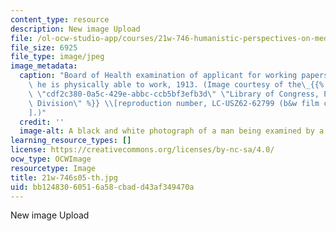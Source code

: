 ```yaml
---
content_type: resource
description: New image Upload
file: /ol-ocw-studio-app/courses/21w-746-humanistic-perspectives-on-medicine-from-ancient-greece-to-modern-america-spring-2005/bb12483060516a58cbadd43af349470a_21w-746s05-th.jpg
file_size: 6925
file_type: image/jpeg
image_metadata:
  caption: "Board of Health examination of applicant for working papers to see that\
    \ he is physically able to work, 1913. (Image courtesy of the\_{{% resource_link\
    \ \"cdf2c380-0a5c-429e-abbc-ccb5bf3efb3d\" \"Library of Congress, Prints and Photographs\
    \ Division\" %}} \\[reproduction number, LC-USZ62-62799 (b&w film copy negative)\\\
    ].)"
  credit: ''
  image-alt: A black and white photograph of a man being examined by a doctor.
learning_resource_types: []
license: https://creativecommons.org/licenses/by-nc-sa/4.0/
ocw_type: OCWImage
resourcetype: Image
title: 21w-746s05-th.jpg
uid: bb124830-6051-6a58-cbad-d43af349470a
---
```

New image Upload